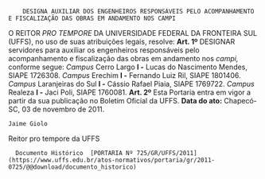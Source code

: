        DESIGNA AUXILIAR DOS ENGENHEIROS RESPONSÁVEIS PELO ACOMPANHAMENTO E FISCALIZAÇÃO DAS OBRAS EM ANDAMENTO NOS CAMPI  

 O REITOR *PRO TEMPORE*  DA UNIVERSIDADE FEDERAL DA FRONTEIRA SUL (UFFS), no uso de suas atribuições legais, resolve:   **Art. 1º**  DESIGNAR servidores para auxiliar os engenheiros responsáveis pelo acompanhamento e fiscalização das obras em andamento nos *campi,*  conforme segue: *Campus*  Cerro Largo **I -**  Lucas do Nascimento Mendes, SIAPE 1726308. *Campus*  Erechim **I -**  Fernando Luiz Ril, SIAPE 1801406. *Campus*  Laranjeiras do Sul **I -**  Cássio Rafael Piaia, SIAPE 1769722. *Campus*  Realeza **I -**  Jaci Poli, SIAPE 1760081.   **Art. 2º**  Esta Portaria entra em vigor a partir da sua publicação no Boletim Oficial da UFFS.        **Data do ato:** Chapecó-SC, 03 de novembro de 2011.   
 

    Jaime Giolo   
 Reitor pro tempore da UFFS 

      Documento Histórico  [PORTARIA Nº 725/GR/UFFS/2011](https://www.uffs.edu.br/atos-normativos/portaria/gr/2011-0725/@@download/documento_historico)     
      